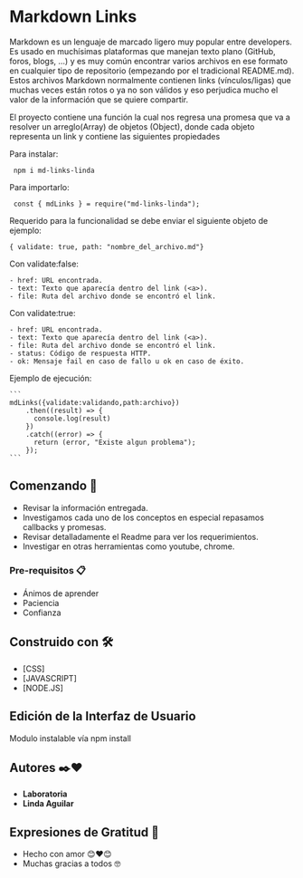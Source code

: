 # Markdown Links

Markdown es un lenguaje de marcado ligero muy popular entre developers. Es usado en muchísimas plataformas que manejan texto plano (GitHub, foros, blogs, ...) y es muy común encontrar varios archivos en ese formato en cualquier tipo de repositorio (empezando por el tradicional README.md).
Estos archivos Markdown normalmente contienen links (vínculos/ligas) que muchas veces están rotos o ya no son válidos y eso perjudica mucho el valor de la información que se quiere compartir.

El proyecto contiene una función la cual nos regresa una promesa que va a resolver un arreglo(Array) de objetos (Object), donde cada objeto representa un link y contiene las siguientes propiedades

Para instalar:


     npm i md-links-linda
    
    
Para importarlo:

    
     const { mdLinks } = require("md-links-linda");
    
    
Requerido para la funcionalidad se debe enviar el siguiente objeto de ejemplo:

    
    { validate: true, path: "nombre_del_archivo.md"}
    
    
Con validate:false:

    - href: URL encontrada.
    - text: Texto que aparecía dentro del link (<a>).
    - file: Ruta del archivo donde se encontró el link.

Con validate:true:

    - href: URL encontrada.
    - text: Texto que aparecía dentro del link (<a>).
    - file: Ruta del archivo donde se encontró el link.
    - status: Código de respuesta HTTP.
    - ok: Mensaje fail en caso de fallo u ok en caso de éxito.

Ejemplo de ejecución:

    ```
    mdLinks({validate:validando,path:archivo})
        .then((result) => {
          console.log(result)
        })
        .catch((error) => {
          return (error, "Existe algun problema");
        });
    ```
    
## Comenzando 🚀

* Revisar la información entregada.
* Investigamos cada uno de los conceptos en especial repasamos callbacks y promesas.
* Revisar detalladamente el Readme para ver los requerimientos.
* Investigar en otras herramientas como youtube, chrome.

### Pre-requisitos 📋

* Ánimos de aprender
* Paciencia
* Confianza

## Construido con 🛠️

* [CSS]
* [JAVASCRIPT]
* [NODE.JS]

## Edición de la Interfaz de Usuario

Modulo instalable vía npm install 

## Autores ✒️❤️

* **Laboratoria**
* **Linda Aguilar**

## Expresiones de Gratitud 🎁

* Hecho con amor 😊❤️😊
* Muchas gracias a todos 🤓

